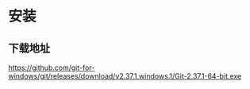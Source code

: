 # 安装
## 下载地址
https://github.com/git-for-windows/git/releases/download/v2.37.1.windows.1/Git-2.37.1-64-bit.exe